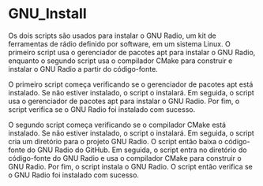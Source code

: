 # GNU_Install

Os dois scripts são usados para instalar o GNU Radio, um kit de ferramentas de rádio definido por software, em um sistema Linux. O primeiro script usa o gerenciador de pacotes apt para instalar o GNU Radio, enquanto o segundo script usa o compilador CMake para construir e instalar o GNU Radio a partir do código-fonte.


O primeiro script começa verificando se o gerenciador de pacotes apt está instalado. Se não estiver instalado, o script o instalará. Em seguida, o script usa o gerenciador de pacotes apt para instalar o GNU Radio. Por fim, o script verifica se o GNU Radio foi instalado com sucesso.

O segundo script começa verificando se o compilador CMake está instalado. Se não estiver instalado, o script o instalará. Em seguida, o script cria um diretório para o projeto GNU Radio. O script então baixa o código-fonte do GNU Radio do GitHub. Em seguida, o script entra no diretório do código-fonte do GNU Radio e usa o compilador CMake para construir o GNU Radio. Por fim, o script instala o GNU Radio. O script então verifica se o GNU Radio foi instalado com sucesso.
